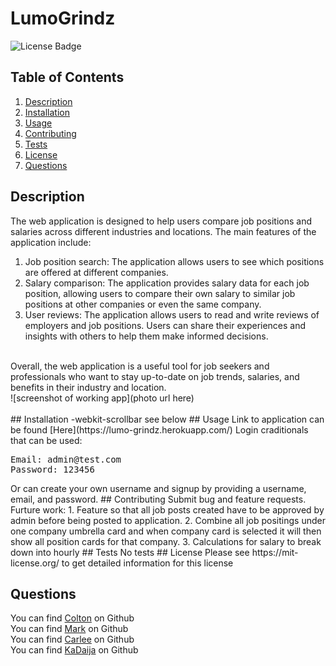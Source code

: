 # LumoGrindz
![License Badge](https://shields.io/badge/license-MIT-yellow)
## Table of Contents
1. [Description](#description)
2. [Installation](#installation)
3. [Usage](#usage)
4. [Contributing](#contributing)
5. [Tests](#tests)
6. [License](#license)
7. [Questions](#questions)

## Description
The web application is designed to help users compare job positions and salaries across different industries and locations. The main features of the application include:
<br>
1. Job position search: The application allows users to see which positions are offered at different companies. 
2. Salary comparison: The application provides salary data for each job position, allowing users to compare their own salary to similar job positions at other companies or even the same company. 
3. User reviews: The application allows users to read and write reviews of employers and job positions. Users can share their experiences and insights with others to help them make informed decisions.
<br>
Overall, the web application is a useful tool for job seekers and professionals who want to stay up-to-date on job trends, salaries, and benefits in their industry and location.
<br>
![screenshot of working app](photo url here)
<br>
<br>
## Installation
-webkit-scrollbar
see below
## Usage
Link to application can be found [Here](https://lumo-grindz.herokuapp.com/)
Login craditionals that can be used:
<pre>
Email: admin@test.com
Password: 123456
</pre>
Or can create your own username and signup by providing a username, email, and password.
## Contributing
Submit bug and feature requests.
<br>
Furture work: 
1. Feature so that all job posts created have to be approved by admin before being posted to application.
2. Combine all job positings under one company umbrella card and when company card is selected it will then show all position cards for that company. 
3. Calculations for salary to break down into hourly
## Tests
No tests
## License
Please see https://mit-license.org/ to get detailed information for this license

## Questions
You can find [Colton](https://github.com/ColtonWilson) on Github
<br>
You can find [Mark](https://github.com/Marcosauras) on Github
<br>
You can find [Carlee](https://github.com/CarleeMarie) on Github
<br>
You can find [KaDaija](https://github.com/Kkadaija25) on Github






